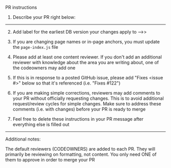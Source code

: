 PR instructions

1. Describe your PR right below:



---
2. Add label for the earliest DB version your changes apply to -->>

3. If you are changing page names or in-page anchors, you must update the
`page-index.js` file

4. Please add at least one content reviewer. If you don't add an
additional reviewer with knowledge about the area you are writing about,
one of the codeowners may add one

5. If this is in response to a posted GitHub issue, please add "Fixes <issue #>"
below so that it's referenced (i.e. "Fixes #122")

5. If you are making simple corrections, reviewers may add comments to your
PR without officially requesting changes. This is to avoid additional
request/review cycles for simple changes. Make sure to address these
comments (i.e. with changes) before your PR is ready to merge

6. Feel free to delete these instructions in your PR message after everything
else is filled out
---
Additional notes:

The default reviewers (CODEOWNERS) are added to each PR.  They will
primarily be reviewing on formatting, not content.  You only need ONE of them
to approve in order to merge your PR
